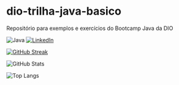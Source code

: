 # dio-trilha-java-basico
Repositório para exemplos e exercícios do Bootcamp Java da DIO

![Java](https://img.shields.io/badge/java-%23ED8B00.svg?style=for-the-badge&logo=openjdk&logoColor=white) [![LinkedIn](https://img.shields.io/badge/LinkedIn-0077B5?style=for-the-badge&logo=linkedin&logoColor=white)](https://www.linkedin.com/in/kauesiqueiradev/)

[![GitHub Streak](https://streak-stats.demolab.com/?user=KaueSiqueira54&theme=bear&background=000&border=30A3DC&dates=FFF)](https://git.io/streak-stats)

![GitHub Stats](https://github-readme-stats.vercel.app/api?username=KaueSiqueira54&theme=transparent&bg_color=000&border_color=30A3DC&show_icons=true&icon_color=30A3DC&title_color=E94D5F&text_color=FFF)

![Top Langs](https://github-readme-stats-git-masterrstaa-rickstaa.vercel.app/api/top-langs/?username=KaueSiqueira54&bg_color=000&border_color=30A3DC&title_color=E94D5F&text_color=FFF)

